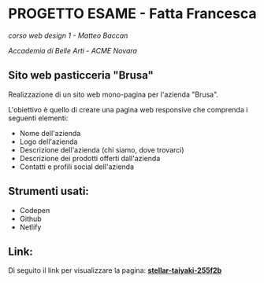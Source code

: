 # PROGETTO ESAME - Fatta Francesca 

_corso web design 1 - Matteo Baccan_

_Accademia di Belle Arti - ACME Novara_

## Sito web pasticceria "Brusa"

Realizzazione di un sito web mono-pagina per l'azienda "Brusa".

L'obiettivo è quello di creare una pagina web responsive che comprenda i seguenti elementi:

* Nome dell'azienda
* Logo dell'azienda
* Descrizione dell'azienda (chi siamo, dove trovarci)
* Descrizione dei prodotti offerti dall'azienda
* Contatti e profili social dell'azienda

## Strumenti usati:

* Codepen
* Github
* Netlify

## Link:

Di seguito il link per visualizzare la pagina: [****stellar-taiyaki-255f2b****](https://stellar-taiyaki-255f2b.netlify.app/)

